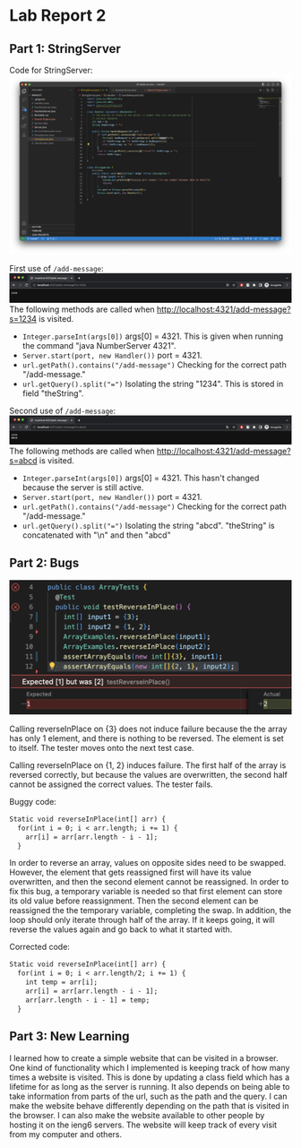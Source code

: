 # Lab Report 2

## Part 1: StringServer
Code for StringServer:
![Image](Images/stringserver.png)

First use of `/add-message`:
![Image](Images/add1.png)
The following methods are called when [http://localhost:4321/add-message?s=1234](http://localhost:4321/add-message?s=1234) is visited.
  * `Integer.parseInt(args[0])` args[0] = 4321. This is given when running the command "java NumberServer 4321".
  * `Server.start(port, new Handler())` port = 4321.
  * `url.getPath().contains("/add-message")` Checking for the correct path "/add-message."
  * `url.getQuery().split("=")` Isolating the string "1234". This is stored in field "theString".

Second use of `/add-message`:
![Image](Images/add2.png)
The following methods are called when [http://localhost:4321/add-message?s=abcd](http://localhost:4321/add-message?s=abcd) is visited.
  * `Integer.parseInt(args[0])` args[0] = 4321. This hasn't changed because the server is still active.
  * `Server.start(port, new Handler())` port = 4321.
  * `url.getPath().contains("/add-message")` Checking for the correct path "/add-message."
  * `url.getQuery().split("=")` Isolating the string "abcd". "theString" is concatenated with "\n" and then "abcd"

## Part 2: Bugs
![Image](Images/failure1.png)

Calling reverseInPlace on {3} does not induce failure because the the array has only 1 element, and there is nothing to be reversed. The element is set to itself. The tester moves onto the next test case.

Calling reverseInPlace on {1, 2} induces failure. The first half of the array is reversed correctly, but because the values are overwritten, the second half cannot be assigned the correct values. The tester fails.

Buggy code:
```
Static void reverseInPlace(int[] arr) {
  for(int i = 0; i < arr.length; i += 1) {
    arr[i] = arr[arr.length - i - 1];
  }
```
In order to reverse an array, values on opposite sides need to be swapped. However, the element that gets reassigned first will have its value overwritten, and then the second element cannot be reassigned. In order to fix this bug, a temporary variable is needed so that first element can store its old value before reassignment. Then the second element can be reassigned the the temporary variable, completing the swap. In addition, the loop should only iterate through half of the array. If it keeps going, it will reverse the values again and go back to what it started with.

Corrected code:
```
Static void reverseInPlace(int[] arr) {
  for(int i = 0; i < arr.length/2; i += 1) {
    int temp = arr[i];
    arr[i] = arr[arr.length - i - 1];
    arr[arr.length - i - 1] = temp;
  }
```

## Part 3: New Learning
I learned how to create a simple website that can be visited in a browser. One kind of functionality which I implemented is keeping track of how many times a website is visited. This is done by updating a class field which has a lifetime for as long as the server is running. It also depends on being able to take information from parts of the url, such as the path and the query. I can make the website behave differently depending on the path that is visited in the browser. I can also make the website available to other people by hosting it on the ieng6 servers. The website will keep track of every visit from my computer and others.

